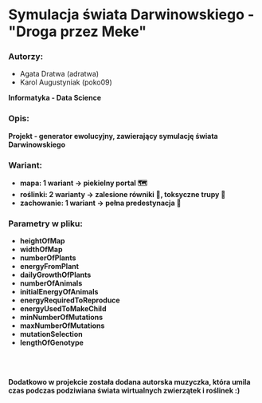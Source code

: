 # Symulacja świata Darwinowskiego - "Droga przez Meke"


### Autorzy:

- Agata Dratwa (adratwa)
- Karol Augustyniak (poko09)

<b>Informatyka - Data Science<b>

### Opis:

Projekt - generator ewolucyjny, zawierający symulację świata Darwinowskiego


### Wariant:

- mapa: 1 wariant -> piekielny portal 🗺️
- roślinki: 2 warianty -> zalesione równiki 🌳, toksyczne trupy 🌵
- zachowanie: 1 wariant -> pełna predestynacja 🙏

### Parametry w pliku:

- heightOfMap 
- widthOfMap
- numberOfPlants
- energyFromPlant
- dailyGrowthOfPlants
- numberOfAnimals
- initialEnergyOfAnimals
- energyRequiredToReproduce
- energyUsedToMakeChild
- minNumberOfMutations
- maxNumberOfMutations
- mutationSelection
- lengthOfGenotype

<br> </br>

Dodatkowo w projekcie została dodana autorska muzyczka, która umila czas podczas podziwiana świata wirtualnych zwierzątek i roślinek :)
